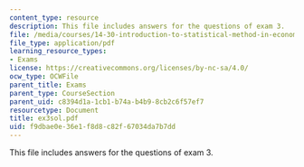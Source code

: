 ```yaml
---
content_type: resource
description: This file includes answers for the questions of exam 3.
file: /media/courses/14-30-introduction-to-statistical-method-in-economics-spring-2006/f9dbae0e36e1f8d8c82f67034da7b7dd_ex3sol.pdf
file_type: application/pdf
learning_resource_types:
- Exams
license: https://creativecommons.org/licenses/by-nc-sa/4.0/
ocw_type: OCWFile
parent_title: Exams
parent_type: CourseSection
parent_uid: c8394d1a-1cb1-b74a-b4b9-8cb2c6f57ef7
resourcetype: Document
title: ex3sol.pdf
uid: f9dbae0e-36e1-f8d8-c82f-67034da7b7dd
---
```

This file includes answers for the questions of exam 3.